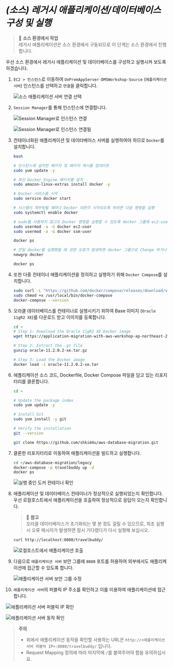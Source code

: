 # ***(소스) 레거시 애플리케이션/데이터베이스 구성 및 실행***

> 📕 **소스 환경에서 작업**<br>
> 레거시 애플리케이션은 소스 환경에서 구동되므로 이 단계는 소스 환경에서 진행합니다.

우선 소스 환경에서 레거시 애플리케이션 및 데이터베이스를 구성하고 실행시켜 보도록 하겠습니다.

1. ```EC2 > 인스턴스```로 이동하여 ```OnPremAppServer-DMSWorkshop-Source``` (```애플리케이션 서버```) 인스턴스를 선택하고 ```연결```을 클릭합니다.

   ![소스 애플리케이션 서버 연결 선택](../../images/source-app-server-connect.png)

2. ```Session Manager```를 통해 인스턴스에 연결합니다.

   ![Session Manager로 인스턴스 연결](../../images/session-manager-connect.png)

   ![Session Manager로 인스턴스 연결됨](../../images/session-manager-connected.png)

3. 컨테이너화된 애플리케이션 및 데이터베이스 서버를 실행하여야 하므로 ```Docker```를 설치합니다.

   ```bash
   bash
   
   # 인스턴스에 설치한 패키지 및 패키지 캐시를 업데이트
   sudo yum update -y
   
   # 최신 Docker Engine 패키지를 설치
   sudo amazon-linux-extras install docker -y
   
   # Docker 서비스를 시작
   sudo service docker start
   
   # 시스템이 재부팅될 때마다 Docker 대몬이 시작되도록 하려면 다음 명령을 실행
   sudo systemctl enable docker
   
   # sudo를 사용하지 않고도 Docker 명령을 실행할 수 있도록 docker 그룹에 ec2-user를 추가
   sudo usermod -a -G docker ec2-user
   sudo usermod -a -G docker ssm-user
   
   docker ps
   
   # 만일 docker를 실행했을 때 권한 오류가 발생하면 docker 그룹으로 Change 하거나 인스턴스를 재부팅해봅니다.
   newgrp docker
   
   docker ps
   ```

4. 또한 다중 컨테이너 애플리케이션을 정의하고 실행하기 위해 ```Docker Compose```를 설치합니다.

   ```bash
   sudo curl -L "https://github.com/docker/compose/releases/download/v2.29.2/docker-compose-linux-x86_64" -o /usr/local/bin/docker-compose
   sudo chmod +x /usr/local/bin/docker-compose
   docker-compose --version
   ```

5. 오라클 데이터베이스를 컨테이너로 실행시키기 위하여 Base 이미지 (```Oracle 11gR2 XE```)를 다운로드 받고 이미지를 등록합니다.

   ```bash
   cd ~
   # Step 1: Download the Oracle 11gR2 XE Docker image
   wget https://application-migration-with-aws-workshop-ap-northeast-2.s3.ap-northeast-2.amazonaws.com/container/oracle-11.2.0.2-xe.tar.gz -O oracle-11.2.0.2-xe.tar.gz
   
   # Step 2: Extract the .gz file
   gunzip oracle-11.2.0.2-xe.tar.gz
   
   # Step 3: Load the Docker image
   docker load -i oracle-11.2.0.2-xe.tar
   ```

6. 애플리케이션 소스 코드, Dockerfile, Docker Compose 파일을 담고 있는 리포지터리를 클론합니다.

   ```bash
   cd ~

   # Update the package index
   sudo yum update -y
   
   # Install Git
   sudo yum install -y git
   
   # Verify the installation
   git --version

   git clone https://github.com/shkim4u/aws-database-migration.git
   ```

7. 클론한 리포지터리로 이동하여 애플리케이션을 빌드하고 실행합니다.

   ```bash
   cd ~/aws-database-migration/legacy
   docker-compose -p travelbuddy up -d
   docker ps
   ```

   ![실행 중인 도커 컨테이너 확인](../../images/docker-ps.png)

8. 애플리케이션 및 데이터베이스 컨테이너가 정상적으로 실행되었는지 확인합니다. 우선 로컬호스트에서 애플리케이션을 호출하여 정상적으로 응답이 오는지 확인합니다.

   > 📌 **참고**<br>
   > 오라클 데이터베이스가 초기화되는 몇 분 정도 걸릴 수 있으므로, 최초 실행 시 오류 메시지가 발생하면 잠시 기다렸다가 다시 실행해 보십시오.

   ```bash
   curl http://localhost:8080/travelbuddy/
   ```

   ![로컬호스트에서 애플리케이션 호출](../../images/curl-localhost.png)

9. 다음으로 ```애플리케이션 서버``` 보안 그룹에 ```8080``` 포트를 허용하여 외부에서도 애플리케이션에 접근할 수 있도록 합니다.

   ![애플리케이션 서버 보안 그룹 수정](../../images/source-app-server-sg.png)

10. ```애플리케이션 서버```의 퍼블릭 IP 주소를 확인하고 이를 이용하여 애플리케이션에 접근합니다.

   ![애플리케이션 서버 퍼블릭 IP 확인](../../images/source-app-server-public-ip.png)

   ![애플리케이션 서버 동작 확인](../../images/source-app-server-browser-access.png)

   > **주의**<br>
   > * 위에서 애플리케이션 동작을 확인할 사용하는 URL은 ```http://<애플리케이션 서버 퍼블릭 IP>:8080/travelbuddy/``` 입니다.
   > * Request Mapping 정의에 따라 마지막에 ```/```를 붙여주어야 함을 유의하십시요.
